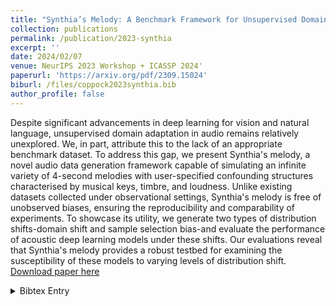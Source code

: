 ```yaml
---
title: "Synthia’s Melody: A Benchmark Framework for Unsupervised Domain Adaptation in Audio"
collection: publications
permalink: /publication/2023-synthia
excerpt: ''
date: 2024/02/07
venue: NeurIPS 2023 Workshop + ICASSP 2024'
paperurl: 'https://arxiv.org/pdf/2309.15024'
biburl: /files/coppock2023synthia.bib
author_profile: false
---
```

Despite significant advancements in deep learning for vision and natural language, unsupervised domain adaptation in audio remains relatively unexplored. We, in part, attribute this to the lack of an appropriate benchmark dataset. To address this gap, we present Synthia's melody, a novel audio data generation framework capable of simulating an infinite variety of 4-second melodies with user-specified confounding structures characterised by musical keys, timbre, and loudness. Unlike existing datasets collected under observational settings, Synthia's melody is free of unobserved biases, ensuring the reproducibility and comparability of experiments. To showcase its utility, we generate two types of distribution shifts-domain shift and sample selection bias-and evaluate the performance of acoustic deep learning models under these shifts. Our evaluations reveal that Synthia's melody provides a robust testbed for examining the susceptibility of these models to varying levels of distribution shift.
[Download paper here](https://arxiv.org/pdf/2309.15024)



<details closed>
<summary>Bibtex Entry</summary>
<code>
<pre>
@misc{lin2023synthiasmelodybenchmarkframework,
      title={Synthia's Melody: A Benchmark Framework for Unsupervised Domain Adaptation in Audio}, 
      author={Chia-Hsin Lin and Charles Jones and Björn W. Schuller and Harry Coppock},
      year={2023},
      eprint={2309.15024},
      archivePrefix={arXiv},
      primaryClass={cs.SD},
      url={https://arxiv.org/abs/2309.15024}, 
}

</pre>
</code>
</details>